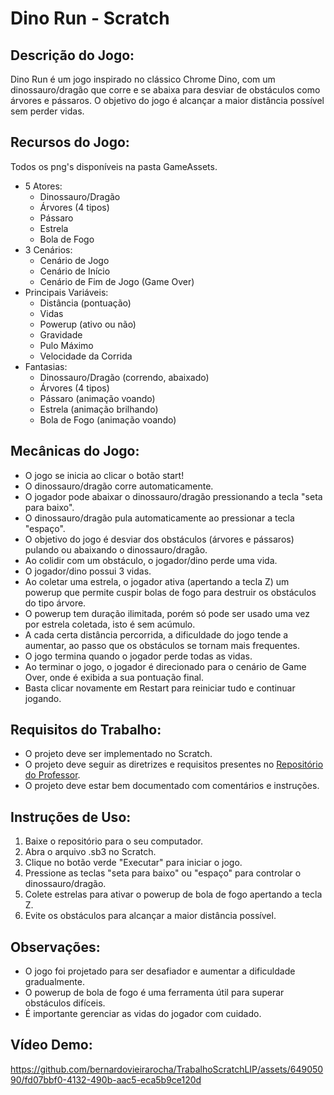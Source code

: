 # Dino Run - Scratch

## Descrição do Jogo:

Dino Run é um jogo inspirado no clássico Chrome Dino, com um dinossauro/dragão que corre e se abaixa para desviar de obstáculos como árvores e pássaros. O objetivo do jogo é alcançar a maior distância possível sem perder vidas.

## Recursos do Jogo:
Todos os png's disponíveis na pasta GameAssets.
*  5 Atores:
    * Dinossauro/Dragão
    * Árvores (4 tipos)
    * Pássaro
    * Estrela
    * Bola de Fogo
*  3 Cenários:
    * Cenário de Jogo
    * Cenário de Início
    * Cenário de Fim de Jogo (Game Over)
*  Principais Variáveis: 
    * Distância (pontuação)
    * Vidas
    * Powerup (ativo ou não)
    * Gravidade 
    * Pulo Máximo 
    * Velocidade da Corrida
*  Fantasias: 
    * Dinossauro/Dragão (correndo, abaixado)
    * Árvores (4 tipos)
    * Pássaro (animação voando)
    * Estrela (animação brilhando)
    * Bola de Fogo (animação voando)

## Mecânicas do Jogo:
* O jogo se inicia ao clicar o botão start!
* O dinossauro/dragão corre automaticamente.
* O jogador pode abaixar o dinossauro/dragão pressionando a tecla "seta para baixo".
* O dinossauro/dragão pula automaticamente ao pressionar a tecla "espaço".
* O objetivo do jogo é desviar dos obstáculos (árvores e pássaros) pulando ou abaixando o dinossauro/dragão.
* Ao colidir com um obstáculo, o jogador/dino perde uma vida.
* O jogador/dino possui 3 vidas.
* Ao coletar uma estrela, o jogador ativa (apertando a tecla Z) um powerup que permite cuspir bolas de fogo para destruir os obstáculos do tipo árvore.
* O powerup tem duração ilimitada, porém só pode ser usado uma vez por estrela coletada, isto é sem acúmulo.
* A cada certa distância percorrida, a dificuldade do jogo tende a aumentar, ao passo que os obstáculos se tornam mais frequentes.
* O jogo termina quando o jogador perde todas as vidas.
* Ao terminar o jogo, o jogador é direcionado para o cenário de Game Over, onde é exibida a sua pontuação final.
* Basta clicar novamente em Restart para reiniciar tudo e continuar jogando.

## Requisitos do Trabalho:

* O projeto deve ser implementado no Scratch.
* O projeto deve seguir as diretrizes e requisitos presentes no [Repositório do Professor](https://github.com/joaopauloaramuni/laboratorio-de-iniciacao-a-programacao/blob/main/SCRATCH/TRABALHO/Trabalho.pdf).
* O projeto deve estar bem documentado com comentários e instruções.

## Instruções de Uso:

1. Baixe o repositório para o seu computador.
2. Abra o arquivo .sb3 no Scratch.
3. Clique no botão verde "Executar" para iniciar o jogo.
4. Pressione as teclas "seta para baixo" ou "espaço" para controlar o dinossauro/dragão.
5. Colete estrelas para ativar o powerup de bola de fogo apertando a tecla Z.
6. Evite os obstáculos para alcançar a maior distância possível.

## Observações:

* O jogo foi projetado para ser desafiador e aumentar a dificuldade gradualmente.
* O powerup de bola de fogo é uma ferramenta útil para superar obstáculos difíceis.
* É importante gerenciar as vidas do jogador com cuidado.

## Vídeo Demo:
https://github.com/bernardovieirarocha/TrabalhoScratchLIP/assets/64905090/fd07bbf0-4132-490b-aac5-eca5b9ce120d
